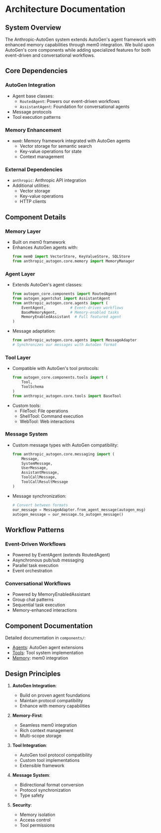 # Architecture Documentation

## System Overview

The Anthropic-AutoGen system extends AutoGen's agent framework with enhanced memory capabilities through mem0 integration. We build upon AutoGen's core components while adding specialized features for both event-driven and conversational workflows.

## Core Dependencies

### AutoGen Integration
- Agent base classes:
  - `RoutedAgent`: Powers our event-driven workflows
  - `AssistantAgent`: Foundation for conversational agents
- Message protocols
- Tool execution patterns

### Memory Enhancement
- `mem0`: Memory framework integrated with AutoGen agents
  - Vector storage for semantic search
  - Key-value operations for state
  - Context management

### External Dependencies
- `anthropic`: Anthropic API integration
- Additional utilities:
  - Vector storage
  - Key-value operations
  - HTTP clients

## Component Details

### Memory Layer
- Built on mem0 framework
- Enhances AutoGen agents with:
  ```python
  from mem0 import VectorStore, KeyValueStore, SQLStore
  from anthropic_autogen.core.memory import MemoryManager
  ```

### Agent Layer
- Extends AutoGen's agent classes:
  ```python
  from autogen_core.components import RoutedAgent
  from autogen_agentchat import AssistantAgent
  from anthropic_autogen.core.agents import (
      EventAgent,           # Event-driven workflows
      BaseMemoryAgent,      # Memory-enabled tasks
      MemoryEnabledAssistant  # Full featured agent
  )
  ```
- Message adaptation:
  ```python
  from anthropic_autogen.core.agents import MessageAdapter
  # Synchronizes our messages with AutoGen format
  ```

### Tool Layer
- Compatible with AutoGen's tool protocols:
  ```python
  from autogen_core.components.tools import (
      Tool,
      ToolSchema
  )
  from anthropic_autogen.core.tools import BaseTool
  ```
- Custom tools:
  - FileTool: File operations
  - ShellTool: Command execution
  - WebTool: Web interactions

### Message System
- Custom message types with AutoGen compatibility:
  ```python
  from anthropic_autogen.core.messaging import (
      Message,
      SystemMessage,
      UserMessage,
      AssistantMessage,
      ToolCallMessage,
      ToolCallResultMessage
  )
  ```
- Message synchronization:
  ```python
  # Convert between formats
  our_message = MessageAdapter.from_agent_message(autogen_msg)
  autogen_message = our_message.to_autogen_message()
  ```

## Workflow Patterns

### Event-Driven Workflows
- Powered by EventAgent (extends RoutedAgent)
- Asynchronous pub/sub messaging
- Parallel task execution
- Event orchestration

### Conversational Workflows
- Powered by MemoryEnabledAssistant
- Group chat patterns
- Sequential task execution
- Memory-enhanced interactions

## Component Documentation

Detailed documentation in `components/`:
- [Agents](components/agents.md): AutoGen agent extensions
- [Tools](components/tools.md): Tool system implementation
- [Memory](components/memory.md): mem0 integration

## Design Principles

1. **AutoGen Integration**: 
   - Build on proven agent foundations
   - Maintain protocol compatibility
   - Enhance with memory capabilities

2. **Memory-First**:
   - Seamless mem0 integration
   - Rich context management
   - Multi-scope storage

3. **Tool Integration**:
   - AutoGen tool protocol compatibility
   - Custom tool implementations
   - Extensible framework

4. **Message System**:
   - Bidirectional format conversion
   - Protocol synchronization
   - Type safety

5. **Security**:
   - Memory isolation
   - Access control
   - Tool permissions